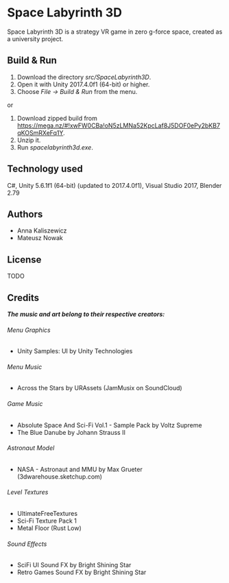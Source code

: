 # Space Labyrinth 3D

Space Labyrinth 3D is a strategy VR game in zero g-force space, created as a university project.

## Build & Run

1. Download the directory *src/SpaceLabyrinth3D*.
2. Open it with Unity 2017.4.0f1 (64-bit) or higher.
3. Choose *File -> Build & Run* from the menu.

or

1. Download zipped build from https://mega.nz/#!xwFW0CBa!oN5zLMNa52KpcLaf8J5DOF0ePy2bKB7qKOSmRXeFq1Y.
2. Unzip it.
3. Run *spacelabyrinth3d.exe*.


## Technology used

C#, Unity 5.6.1f1 (64-bit) (updated to 2017.4.0f1), Visual Studio 2017, Blender 2.79

## Authors

* Anna Kaliszewicz
* Mateusz Nowak

## License

TODO

## Credits
**_The music and art belong to their respective creators:_**

###### Menu Graphics
* Unity Samples: UI by Unity Technologies

###### Menu Music
* Across the Stars by URAssets (JamMusix on SoundCloud)

###### Game Music
* Absolute Space And Sci-Fi Vol.1 - Sample Pack by Voltz Supreme
* The Blue Danube by Johann Strauss II

###### Astronaut Model
* NASA - Astronaut and MMU by Max Grueter (3dwarehouse.sketchup.com)

###### Level Textures
* UltimateFreeTextures
* Sci-Fi Texture Pack 1
* Metal Floor (Rust Low)

###### Sound Effects
* SciFi UI Sound FX by Bright Shining Star
* Retro Games Sound FX by Bright Shining Star
